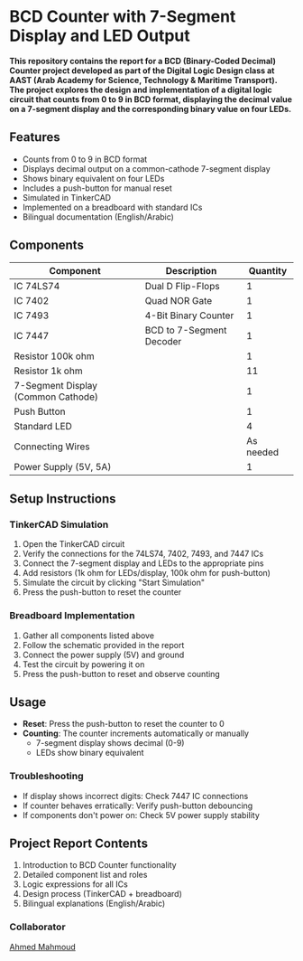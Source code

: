 # BCD Counter with 7-Segment Display and LED Output

**This repository contains the report for a BCD (Binary-Coded Decimal) Counter project developed as part of the Digital Logic Design class at AAST (Arab Academy for Science, Technology & Maritime Transport). The project explores the design and implementation of a digital logic circuit that counts from 0 to 9 in BCD format, displaying the decimal value on a 7-segment display and the corresponding binary value on four LEDs.**

## Features

- Counts from 0 to 9 in BCD format
- Displays decimal output on a common-cathode 7-segment display
- Shows binary equivalent on four LEDs
- Includes a push-button for manual reset
- Simulated in TinkerCAD
- Implemented on a breadboard with standard ICs
- Bilingual documentation (English/Arabic)

## Components

| Component                     | Description                          | Quantity |
|-------------------------------|--------------------------------------|----------|
| IC 74LS74                     | Dual D Flip-Flops                    | 1        |
| IC 7402                       | Quad NOR Gate                        | 1        |
| IC 7493                       | 4-Bit Binary Counter                 | 1        |
| IC 7447                       | BCD to 7-Segment Decoder             | 1        |
| Resistor 100k ohm             |                                      | 1        |
| Resistor 1k ohm               |                                      | 11       |
| 7-Segment Display (Common Cathode) |                                  | 1        |
| Push Button                   |                                      | 1        |
| Standard LED                  |                                      | 4        |
| Connecting Wires              |                                      | As needed |
| Power Supply (5V, 5A)         |                                      | 1        |

## Setup Instructions

### TinkerCAD Simulation

1. Open the TinkerCAD circuit
2. Verify the connections for the 74LS74, 7402, 7493, and 7447 ICs
3. Connect the 7-segment display and LEDs to the appropriate pins
4. Add resistors (1k ohm for LEDs/display, 100k ohm for push-button)
5. Simulate the circuit by clicking "Start Simulation"
6. Press the push-button to reset the counter

### Breadboard Implementation

1. Gather all components listed above
2. Follow the schematic provided in the report
3. Connect the power supply (5V) and ground
4. Test the circuit by powering it on
5. Press the push-button to reset and observe counting

## Usage

- **Reset**: Press the push-button to reset the counter to 0
- **Counting**: The counter increments automatically or manually
  - 7-segment display shows decimal (0-9)
  - LEDs show binary equivalent

### Troubleshooting

- If display shows incorrect digits: Check 7447 IC connections
- If counter behaves erratically: Verify push-button debouncing
- If components don't power on: Check 5V power supply stability

## Project Report Contents

1. Introduction to BCD Counter functionality
2. Detailed component list and roles
3. Logic expressions for all ICs
4. Design process (TinkerCAD + breadboard)
5. Bilingual explanations (English/Arabic)

### Collaborator
[Ahmed Mahmoud](https://github.com/ahmedmahmoud232)


